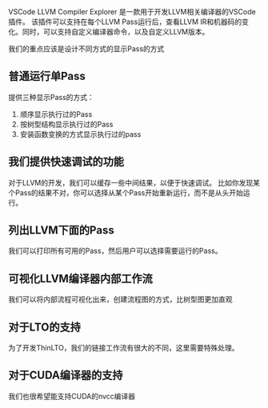 
VSCode LLVM Compiler Explorer 是一款用于开发LLVM相关编译器的VSCode插件。
该插件可以支持在每个LLVM Pass运行后，查看LLVM IR和机器码的变化。同时，可以支持自定义编译器命令，以及自定义LLVM版本。

我们的重点应该是设计不同方式的显示Pass的方式

## 普通运行单Pass

提供三种显示Pass的方式：
1. 顺序显示执行过的Pass
2. 按树型结构显示执行过的Pass
3. 安装函数变换的方式显示执行过的pass

## 我们提供快速调试的功能

对于LLVM的开发，我们可以缓存一些中间结果，以便于快速调试。
比如你发现某个Pass的结果不对，你可以选择从某个Pass开始重新运行，而不是从头开始运行。

## 列出LLVM下面的Pass

我们可以打印所有可用的Pass，然后用户可以选择需要运行的Pass。


## 可视化LLVM编译器内部工作流

我们可以将内部流程可视化出来，创建流程图的方式，比树型图更加直观


## 对于LTO的支持

为了开发ThinLTO，我们的链接工作流有很大的不同，这里需要特殊处理。

## 对于CUDA编译器的支持

我们也很希望能支持CUDA的nvcc编译器

